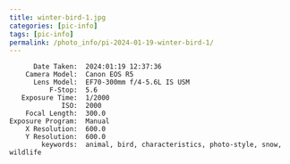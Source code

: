 ```yaml
---
title: winter-bird-1.jpg
categories: [pic-info]
tags: [pic-info]
permalink: /photo_info/pi-2024-01-19-winter-bird-1/
---
```


          Date Taken:  2024:01:19 12:37:36
        Camera Model:  Canon EOS R5
          Lens Model:  EF70-300mm f/4-5.6L IS USM
              F-Stop:  5.6
       Exposure Time:  1/2000
                 ISO:  2000
        Focal Length:  300.0
    Exposure Program:  Manual
        X Resolution:  600.0
        Y Resolution:  600.0
            keywords:  animal, bird, characteristics, photo-style, snow, wildlife
